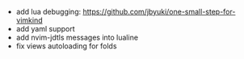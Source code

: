 * add lua debugging: https://github.com/jbyuki/one-small-step-for-vimkind
* add yaml support
* add nvim-jdtls messages into lualine
* fix views autoloading for folds

